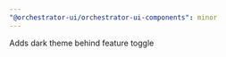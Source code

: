 ```yaml
---
"@orchestrator-ui/orchestrator-ui-components": minor
---
```


Adds dark theme behind feature toggle
